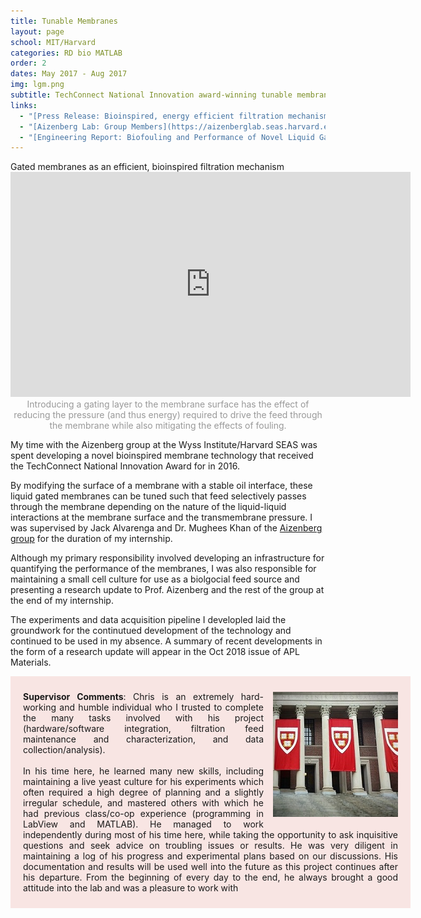 ```yaml
---
title: Tunable Membranes
layout: page
school: MIT/Harvard
categories: RD bio MATLAB
order: 2
dates: May 2017 - Aug 2017
img: lgm.png
subtitle: TechConnect National Innovation award-winning tunable membrane technology 
links:
  - "[Press Release: Bioinspired, energy efficient filtration mechanism wins TechConnect award](https://wyss.harvard.edu/bioinspired-energy-efficient-filtration-mechanism-wins-techconnect-award/)"
  - "[Aizenberg Lab: Group Members](https://aizenberglab.seas.harvard.edu/group-members)"
  - "[Engineering Report: Biofouling and Performance of Novel Liquid Gated Membranes](https://drive.google.com/file/d/1mW5dcv55prKET-HVl2sdj-IJXKS7RD9n/view?usp=sharing)"
---
```


<div class="intro mit">
   Gated membranes as an efficient, bioinspired filtration mechanism
</div>

<iframe width="640" height="360" src="https://player.vimeo.com/video/171811789?color=1cafeb&title=0&byline=0&portrait=0&player_id=171811789&autoplay=1" frameborder="0" allowfullscreen></iframe>
<div style="color:#999;text-align: center;">
Introducing a gating layer to the membrane surface has the effect of reducing the pressure (and thus energy) required to drive the feed through the membrane while also mitigating the effects of fouling.</div>

My time with the Aizenberg group at the Wyss Institute/Harvard SEAS was spent developing a novel bioinspired membrane technology that received the TechConnect National Innovation Award for in 2016. 

By modifying the surface of a membrane with a stable oil interface, these liquid gated membranes can be tuned such that feed selectively passes through the membrane depending on the nature of the liquid-liquid interactions at the membrane surface and the transmembrane pressure. I was supervised by Jack Alvarenga and Dr. Mughees Khan of the <a href="https://aizenberglab.seas.harvard.edu/group-members">Aizenberg group</a> for the duration of my internship.

Although my primary responsibility involved developing an infrastructure for quantifying the performance of the membranes, I was also responsible for maintaining a small cell culture for use as a biolgocial feed source and presenting a research update to Prof. Aizenberg and the rest of the group at the end of my internship. 

The experiments and data acquisition pipeline I developled laid the groundwork for the continutued development of the technology and continued to be used in my absence. A summary of recent developments in the form of a research update will appear in the Oct 2018 issue of APL Materials.

<div style="width: 600px; padding: 10px 20px; background-color: rgba(205,20,6,0.1); margin-bottom: 10px;">
<img style="margin: 15px 0px 5px 15px; float: right;" src="images/harvard.jpg">
<p style="text-align: justify"><b>Supervisor Comments</b>: Chris is an extremely hard-working and humble individual who I trusted to complete the many tasks involved with his project (hardware/software integration, filtration feed maintenance and characterization, and data collection/analysis). 
<br><br>
In his time here, he learned many new skills, including maintaining a live yeast culture for his experiments which often required a high degree of planning and a slightly irregular schedule, and mastered others with which he had previous class/co-op experience (programming in LabView and MATLAB). He managed to work independently during most of his time here, while taking the opportunity to ask inquisitive questions and seek advice on troubling issues or results.
He was very diligent in maintaining a log of his progress and experimental plans based on our discussions. His documentation and results will be used well into the future as this project continues after his departure. From the beginning of every day to the end, he always brought a good attitude into the lab and was a pleasure to work with</p>
</div>

